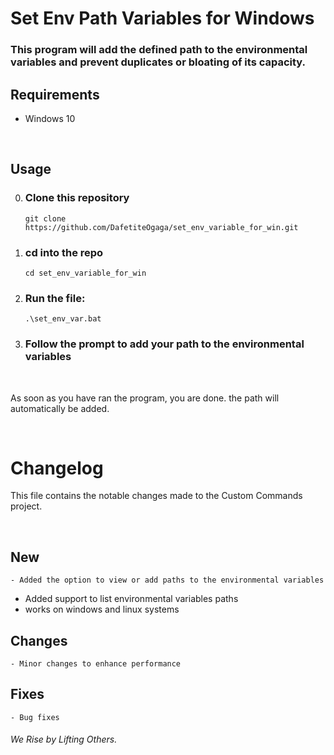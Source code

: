 # Set Env Path Variables for Windows

### This program will add the defined path to the environmental variables and prevent duplicates or bloating of its capacity.

## Requirements
- Windows 10

<br>

## Usage

0. ### **Clone this repository**
   ```command prompt
   git clone https://github.com/DafetiteOgaga/set_env_variable_for_win.git
   ```

1. ### **cd into the repo**
   ```command prompt
   cd set_env_variable_for_win
   ```

2. ### **Run the file:**
   ```command prompt
   .\set_env_var.bat
   ```
3. ### **Follow the prompt to add your path to the environmental variables**

<br>


As soon as you have ran the program, you are done. the path will automatically be added.

<br>

# Changelog
This file contains the notable changes made to the Custom Commands project.

<br>

## New
	- Added the option to view or add paths to the environmental variables
   - Added support to list environmental variables paths
   - works on windows and linux systems


## Changes
	- Minor changes to enhance performance


## Fixes
	- Bug fixes




###### We Rise by Lifting Others.

